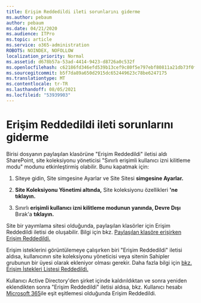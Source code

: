 ```yaml
---
title: Erişim Reddedildi ileti sorunlarını giderme
ms.author: pebaum
author: pebaum
ms.date: 04/21/2020
ms.audience: ITPro
ms.topic: article
ms.service: o365-administration
ROBOTS: NOINDEX, NOFOLLOW
localization_priority: Normal
ms.assetid: d678b57a-53ad-4414-9423-d8726a0c532f
ms.openlocfilehash: c62186fd346efd539b13cef9c80f5e797ebf80811a21db73f0f07fd86c080d55
ms.sourcegitcommit: b5f7da89a650d2915dc652449623c78be6247175
ms.translationtype: MT
ms.contentlocale: tr-TR
ms.lasthandoff: 08/05/2021
ms.locfileid: "53939903"
---
```

# <a name="troubleshoot-access-denied-messages"></a>Erişim Reddedildi ileti sorunlarını giderme

Birisi dosyanın paylaşılan klasörüne "Erişim Reddedildi" iletisi aldı SharePoint, site koleksiyonu yöneticisi "Sınırlı erişimli kullanıcı izni kilitleme modu" modunu etkinleştirmiş olabilir. Bunu kapatmak için: 
  
1. Siteye gidin, Site simgesine Ayarlar ve Site Sitesi **simgesine Ayarlar.**
    
2. **Site Koleksiyonu Yönetimi altında,** Site koleksiyonu özellikleri **'ne tıklayın.**
    
3. Sınırlı **erişimli kullanıcı izni kilitleme modunun yanında, Devre Dışı** Bırak'a **tıklayın.**
    
Site bir yayımlama sitesi olduğunda, paylaşılan klasörler için Erişim Reddedildi iletisi de oluşabilir. Bilgi için bkz. [Paylaşılan klasöre erişirken Erişim Reddedildi.](https://answers.microsoft.com/windows/forum/windows_7-files/access-denied-to-share-folder/79fae49d-cddf-4845-8ac8-c141884d85fb)
  
Erişim isteklerini görüntülemeye çalışırken biri "Erişim Reddedildi" iletisi aldısa, kullanıcının site koleksiyonu yöneticisi veya sitenin Sahipler grubunun bir üyesi olarak ekleniyor olması gerekir. Daha fazla bilgi için [bkz. Erişim İstekleri Listesi Reddedildi.](https://go.microsoft.com/fwlink/?linkid=2004220)
  
Kullanıcı Active Directory'den şirket içinde kaldırıldıktan ve sonra yeniden eklendikten sonra "Erişim Reddedildi" iletisi aldısa, bkz. Kullanıcı hesabı [Microsoft 365](https://go.microsoft.com/fwlink/?linkid=2004318)ile eşit eşitlemesi olduğunda Erişim Reddedildi.
  

